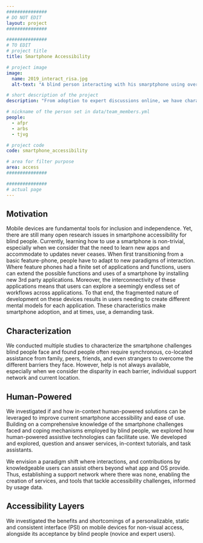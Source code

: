 ```yaml
---
###############
# DO NOT EDIT
layout: project
###############

###############
# TO EDIT
# project title
title: Smartphone Accessibility

# project image
image:
  name: 2019_interact_risa.jpg
  alt-text: "A blind person interacting with his smarptphone using over the ear headphones" # provide a description for the image #a11y

# short description of the project
description: "From adoption to expert discussions online, we have characterized the challenges that blind people overcome. We have explored how to provide effective self-contained smartphone assistance with the ultimate goal of promoting self-efficacy."

# nickname of the person set in data/team_members.yml
people:
  - afpr
  - arbs
  - tjvg

# project code
code: smartphone_accessibility

# area for filter purpose
area: access
###############

###############
# actual page
---
```

## Motivation
Mobile devices are fundamental tools for inclusion and independence. Yet, there are still many open research issues in smartphone accessibility for blind people. Currently, learning how to use a smartphone is non-trivial, especially when we consider that the need to learn new apps and accommodate to updates never ceases. When first transitioning from a basic feature-phone, people have to adapt to new paradigms of interaction. Where feature phones had a finite set of applications and functions, users can extend the possible functions and uses of a smartphone by installing new 3rd party applications. Moreover, the interconnectivity of these applications means that users can explore a seemingly endless set of workflows across applications. To that end, the fragmented nature of development on these devices results in users needing to create different mental models for each application. These characteristics make smartphone adoption, and at times, use, a demanding task.

## Characterization
We conducted multiple studies to characterize the smartphone challenges blind people face and found people often require synchronous, co-located assistance from family, peers, friends, and even strangers to overcome the different barriers they face. However, help is not always available, especially when we consider the disparity in each barrier, individual support network and current location. 

## Human-Powered
We investigated if and how in-context human-powered solutions can be leveraged to improve current smartphone accessibility and ease of use. Building on a comprehensive knowledge of the smartphone challenges faced and coping mechanisms employed by blind people, we explored how human-powered assistive technologies can facilitate use. We developed and explored, question and answer services, in-context tutorials, and task assistants. 


We envision a paradigm shift where interactions, and contributions by knowledgeable users can assist others beyond what app and OS provide. Thus, establishing a support network where there was none, enabling the creation of services, and tools that tackle accessibility challenges, informed by usage data. 

## Accessibility Layers
We investigated the benefits and shortcomings of a personalizable, static and consistent interface (PSI) on mobile devices for non-visual access, alongside its acceptance by blind people (novice and expert users).

